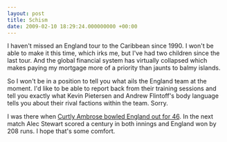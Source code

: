 ```yaml
---
layout: post
title: Schism
date: 2009-02-10 18:29:24.000000000 +00:00
---
```

I haven't missed an England tour to the Caribbean since 1990. I won't be able to make it this time, which irks me, but I've had two children since the last tour. And the global financial system has virtually collapsed which makes paying my mortgage more of a priority than jaunts to balmy islands.

So I won't be in a position to tell you what ails the England team at the moment. I'd like to be able to report back from their training sessions and tell you exactly what Kevin Pietersen and Andrew Flintoff's body language tells you about their rival factions within the team. Sorry.

I was there when <a href="http://www.cricinfo.com/db/ARCHIVE/1993-94/ENG_IN_WI/ENG_WI_T3_25-30MAR1994.html" target="_blank">Curtly Ambrose bowled England out for 46</a>. In the next match Alec Stewart scored a century in both innings and England won by 208 runs. I hope that's some comfort.
